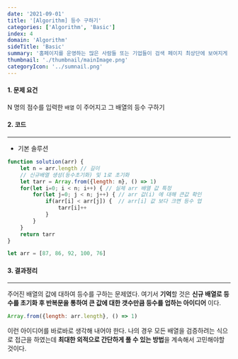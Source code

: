 ```yaml
---
date: '2021-09-01'
title: '[Algorithm] 등수 구하기'
categories: ['Algorithm', 'Basic']
index: 4
domain: 'Algorithm'
sideTitle: 'Basic'
summary: '홈페이지를 운영하는 많은 사람들 또는 기업들이 검색 페이지 최상단에 보여지게 하기 위해 어떤 최적화 작업을 하는지 알아보자.'
thumbnail: './thumbnail/mainImage.png'
categoryIcon: '../sumnail.png'
---
```

<div>

</div>

#### 1. 문제 요건

N 명의 점수를 입력한 `배열` 이  주어지고 그 배열의 등수 구하기


#### 2. 코드
---
* 기본 솔루션<br>

```javascript
function solution(arr) {
    let n = arr.length // 길이
    // 신규배열 생성(등수초기화) 및 1로 초기화
    let tarr = Array.from({length: n}, () => 1) 
    for(let i=0; i < n; i++) { // 실제 arr 배열 값 특정
        for(let j=0; j < n; j++) { // arr 값(i) 에 대해 큰값 확인
            if(arr[i] < arr[j]) {  // arr[i] 값 보다 크면 등수 업
                tarr[i]++
            }
        }
    }
    return tarr
}

let arr = [87, 86, 92, 100, 76]

```

#### 3. 결과정리
---

주어진 배열의 값에 대하여 등수를 구하는 문제였다.
여기서 **기억**할 것은 **신규 배열로 등수를 초기화 후 반복문을 통하여 큰 값에 대한 갯수만큼 등수를 업하는 아이디어** 이다.

```javascript
Array.from({length: arr.length}, () => 1)
```

이런 아이디어를 바로바로 생각해 내어야 한다.
나의 경우 모든 배열을 검증하려는 식으로 접근을 하였는데 **최대한 외적으로 간단하게 풀 수 있는 방법**을 계속해서 고민해야할 것이다.
